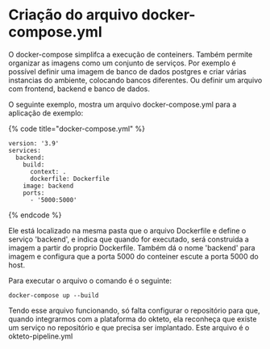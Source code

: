 # Criação do arquivo docker-compose.yml

O docker-compose simplifca a execução de conteiners. Também permite organizar as imagens como um conjunto de serviços. Por exemplo é possível definir uma imagem de banco de dados postgres e criar várias instancias do ambiente, colocando bancos diferentes. Ou definir um arquivo com frontend, backend e banco de dados.

O seguinte exemplo, mostra um arquivo docker-compose.yml para a aplicação de exemplo:

{% code title="docker-compose.yml" %}
```
version: '3.9'
services:
  backend:
    build:
      context: .
      dockerfile: Dockerfile
    image: backend
    ports:
      - '5000:5000'
```
{% endcode %}

Ele está localizado na mesma pasta que o arquivo Dockerfile e define o serviço 'backend', e indica que quando for executado, será construida a imagem a partir do proprio Dockerfile. Também dá o nome 'backend' para imagem e configura que a porta 5000 do conteiner escute a porta 5000 do host.

Para executar o arquivo o comando é o seguinte:

```
docker-compose up --build
```

Tendo esse arquivo funcionando, só falta configurar o repositório para que, quando integrarmos com a plataforma do okteto, ela reconheça que existe um serviço no repositório e que precisa ser implantado. Este arquivo é o okteto-pipeline.yml
